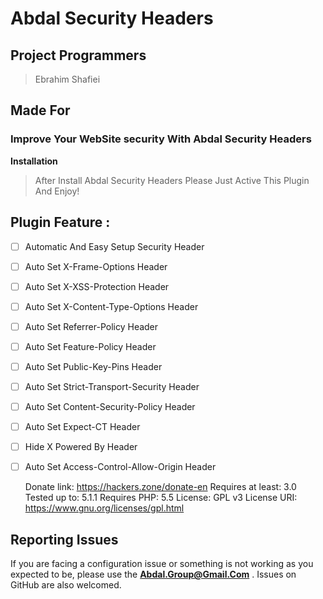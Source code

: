 # Abdal Security Headers

## Project Programmers
> Ebrahim Shafiei 

## Made For
### Improve Your WebSite security With Abdal Security Headers

**Installation**
> After Install Abdal Security Headers Please Just Active This Plugin And Enjoy!

## Plugin Feature :
 - [ ] Automatic And Easy Setup Security Header
 - [ ] Auto Set X-Frame-Options Header
 - [ ] Auto Set X-XSS-Protection Header
 - [ ] Auto Set X-Content-Type-Options Header
 - [ ] Auto Set Referrer-Policy Header
 - [ ] Auto Set Feature-Policy Header 
 - [ ] Auto Set Public-Key-Pins Header
 - [ ] Auto Set Strict-Transport-Security Header
 - [ ] Auto Set Content-Security-Policy Header
 - [ ] Auto Set  Expect-CT Header
 - [ ] Hide X Powered By Header 
 - [ ] Auto Set Access-Control-Allow-Origin Header

    Donate link: https://hackers.zone/donate-en 
    Requires at least: 3.0  
    Tested up to: 5.1.1 
    Requires PHP: 5.5 License: GPL v3 License URI:  
    https://www.gnu.org/licenses/gpl.html
    
## Reporting Issues

If you are facing a configuration issue or something is not working as you expected to be, please use the **Abdal.Group@Gmail.Com** . Issues on GitHub are also welcomed.



